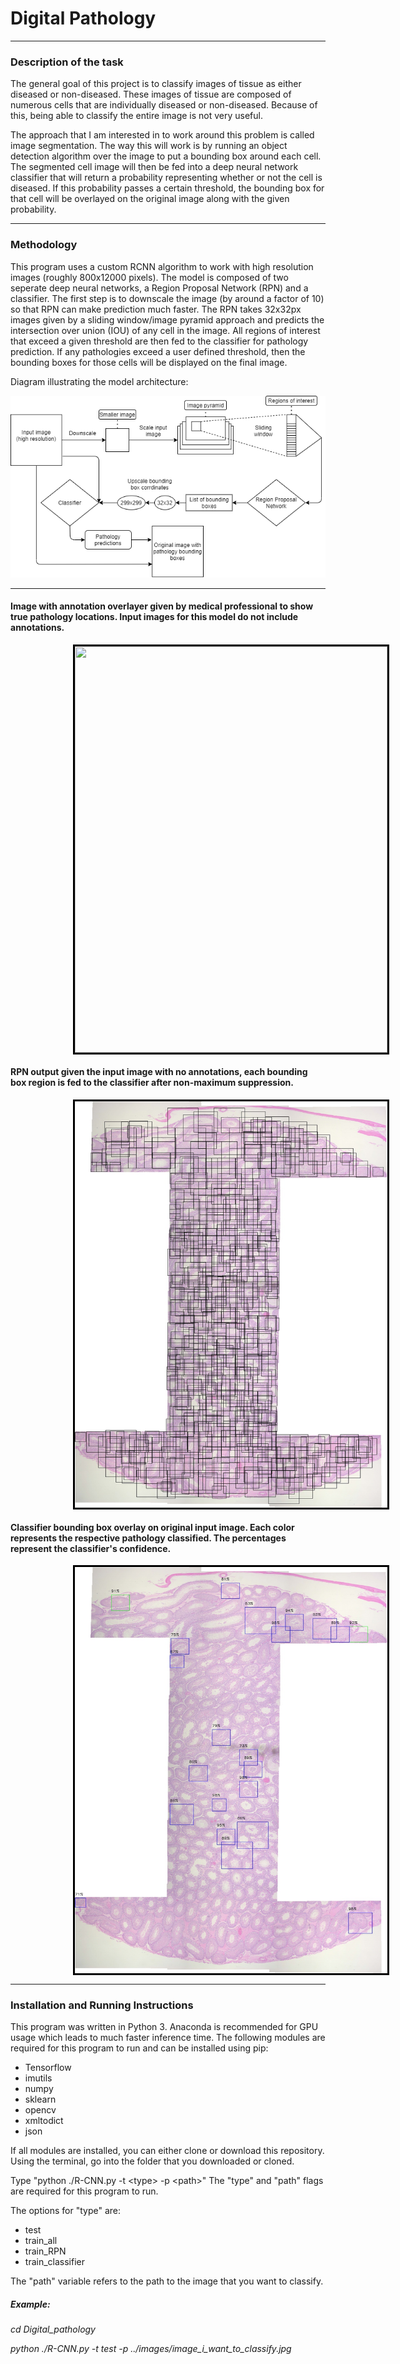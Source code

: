 # Digital Pathology

---

### Description of the task

The general goal of this project is to classify images of tissue as either diseased or non-diseased. These images of tissue are composed of numerous cells that are individually diseased or non-diseased. Because of this, being able to classify the entire image is not very useful. 

The approach that I am interested in to work around this problem is called image segmentation. The way this will work is by running an object detection algorithm over the image to put a bounding box around each cell. The segmented cell image will then be fed into a deep neural network classifier that will return a probability representing whether or not the cell is diseased. If this probability passes a certain threshold, the bounding box for that cell will be overlayed on the original image along with the given probability.

---

### Methodology 

This program uses a custom RCNN algorithm to work with high resolution images (roughly 800x12000 pixels). The model is composed of two seperate deep neural networks, a Region Proposal Network (RPN) and a classifier. The first step is to downscale the image (by around a factor of 10) so that RPN can make prediction much faster. The RPN takes 32x32px images given by a sliding window/image pyramid approach and predicts the intersection over union (IOU) of any cell in the image. All regions of interest that exceed a given threshold are then fed to the classifier for pathology prediction. If any pathologies exceed a user defined threshold, then the bounding boxes for those cells will be displayed on the final image.

Diagram illustrating  the model architecture:

![Architecture Diagram](Architecture_Diagram.png)

---

#### Image with annotation overlayer given by medical professional to show true pathology locations. Input images for this model do not include annotations.
<img src="diseased_dots_0002.jpg" width="500" height="650" style="border:3px solid black;vertical-align:middle;margin:0px 100px;">

#### RPN output given the input image with no annotations, each bounding box region is fed to the classifier after non-maximum suppression.
<img src="RPN_Prediction.jpg"  width="500" height="650" style="border:3px solid black;vertical-align:middle;margin:0px 100px;">

#### Classifier bounding box overlay on original input image. Each color represents the respective pathology classified. The percentages represent the classifier's confidence.
<img src="Classifier_Prediction.jpg"  width="500" height="650" style="border:3px solid black;vertical-align:middle;margin:0px 100px;">

---

### Installation and Running Instructions

This program was written in Python 3.
Anaconda is recommended for GPU usage which leads to much faster inference time.
The following modules are required for this program to run and can be installed using pip:

* Tensorflow
* imutils
* numpy
* sklearn
* opencv
* xmltodict
* json


If all modules are installed, you can either clone or download this repository.
Using the terminal, go into the folder that you downloaded or cloned.

Type "python ./R-CNN.py -t \<type> -p \<path>"
The "type" and "path" flags are required for this program to run. 

The options for "type" are: 
* test
* train_all
* train_RPN
* train_classifier

The "path" variable refers to the path to the image that you want to classify.

##### *Example:*
*cd Digital_pathology*

*python ./R-CNN.py -t test -p ../images/image_i_want_to_classify.jpg*